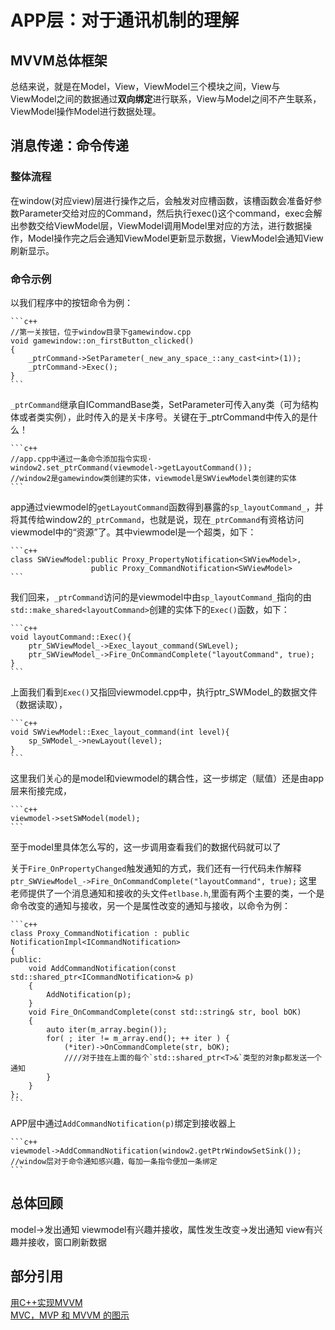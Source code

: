 # APP层：对于通讯机制的理解

## MVVM总体框架
总结来说，就是在Model，View，ViewModel三个模块之间，View与ViewModel之间的数据通过**双向绑定**进行联系，View与Model之间不产生联系，ViewModel操作Model进行数据处理。

## 消息传递：命令传递
### 整体流程
在window(对应view)层进行操作之后，会触发对应槽函数，该槽函数会准备好参数Parameter交给对应的Command，然后执行exec()这个command，exec会解出参数交给ViewModel层，ViewModel调用Model里对应的方法，进行数据操作，Model操作完之后会通知ViewModel更新显示数据，ViewModel会通知View刷新显示。

### 命令示例
以我们程序中的按钮命令为例：

	```c++
	//第一关按钮，位于window目录下gamewindow.cpp    
	void gamewindow::on_firstButton_clicked()
	{
	    _ptrCommand->SetParameter(_new_any_space_::any_cast<int>(1));
	    _ptrCommand->Exec();
	}
	```

`_ptrCommand`继承自ICommandBase类，SetParameter可传入any类（可为结构体或者类实例），此时传入的是<int>关卡序号。关键在于_ptrCommand中传入的是什么！

	```c++
	//app.cpp中通过一条命令添加指令实现·
	window2.set_ptrCommand(viewmodel->getLayoutCommand());
	//window2是gamewindow类创建的实体，viewmodel是SWViewModel类创建的实体
	```

app通过viewmodel的`getLayoutCommand`函数得到暴露的`sp_layoutCommand_`，并将其传给window2的`_ptrCommand`，也就是说，现在`_ptrCommand`有资格访问viewmodel中的“资源”了。其中viewmodel是一个超类，如下：

	```c++
	class SWViewModel:public Proxy_PropertyNotification<SWViewModel>,
        			  public Proxy_CommandNotification<SWViewModel>
    ```

我们回来，`_ptrCommand`访问的是viewmodel中由`sp_layoutCommand_`指向的由`std::make_shared<layoutCommand>`创建的实体下的`Exec()`函数，如下：

	```c++
	void layoutCommand::Exec(){
	    ptr_SWViewModel_->Exec_layout_command(SWLevel);
	    ptr_SWViewModel_->Fire_OnCommandComplete("layoutCommand", true);
	}
	```

上面我们看到`Exec()`又指回viewmodel.cpp中，执行ptr_SWModel_的数据文件（数据读取），

	```c++
	void SWViewModel::Exec_layout_command(int level){
	    sp_SWModel_->newLayout(level);
	}
	```

这里我们关心的是model和viewmodel的耦合性，这一步绑定（赋值）还是由app层来衔接完成，

	```c++
	viewmodel->setSWModel(model);
	```


至于model里具体怎么写的，这一步调用查看我们的数据代码就可以了

关于`Fire_OnPropertyChanged`触发通知的方式，我们还有一行代码未作解释
`ptr_SWViewModel_->Fire_OnCommandComplete("layoutCommand", true);`
这里老师提供了一个消息通知和接收的头文件`etlbase.h`,里面有两个主要的类，一个是命令改变的通知与接收，另一个是属性改变的通知与接收，以命令为例：

	```c++
	class Proxy_CommandNotification : public NotificationImpl<ICommandNotification>
	{
	public:
		void AddCommandNotification(const std::shared_ptr<ICommandNotification>& p)
		{
			AddNotification(p);
		}
		void Fire_OnCommandComplete(const std::string& str, bool bOK)
		{
			auto iter(m_array.begin());
			for( ; iter != m_array.end(); ++ iter ) {
				(*iter)->OnCommandComplete(str, bOK);
				////对于挂在上面的每个`std::shared_ptr<T>&`类型的对象p都发送一个通知
			}
		}
	};
	```

APP层中通过`AddCommandNotification(p)`绑定到接收器上

	```c++
	viewmodel->AddCommandNotification(window2.getPtrWindowSetSink());
	//window层对于命令通知感兴趣，每加一条指令便加一条绑定
	```

## 总体回顾
model->发出通知  viewmodel有兴趣并接收，属性发生改变->发出通知  view有兴趣并接收，窗口刷新数据

## 部分引用
[用C++实现MVVM](https://yanghan.life/2017/07/12/%E7%94%A8C-%E5%AE%9E%E7%8E%B0MVVM/)  
[MVC，MVP 和 MVVM 的图示](http://www.ruanyifeng.com/blog/2015/02/mvcmvp_mvvm.html)